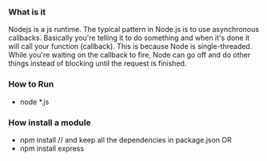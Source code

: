 ### What is it
Nodejs is a js runtime. The typical pattern
in Node.js is to use asynchronous callbacks. Basically you're telling it to do
something and when it's done it will call your function (callback). This is
because Node is single-threaded. While you're waiting on the callback to fire,
        Node can go off and do other things instead of blocking until the
        request is finished.

### How to Run
 - node *.js

### How install a module
 - npm install // and keep all the dependencies in package.json OR
 - npm install express
 
